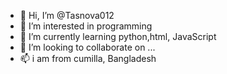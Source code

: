 - 👋 Hi, I’m @Tasnova012
- 👀 I’m interested in programming
- 🌱 I’m currently learning python,html, JavaScript
- 💞️ I’m looking to collaborate on ...
- 📫 i am from cumilla, Bangladesh

<!---
Tasnova012/Tasnova012 is a ✨ special ✨ repository because its `README.md` (this file) appears on your GitHub profile.
You can click the Preview link to take a look at your changes.
--->

